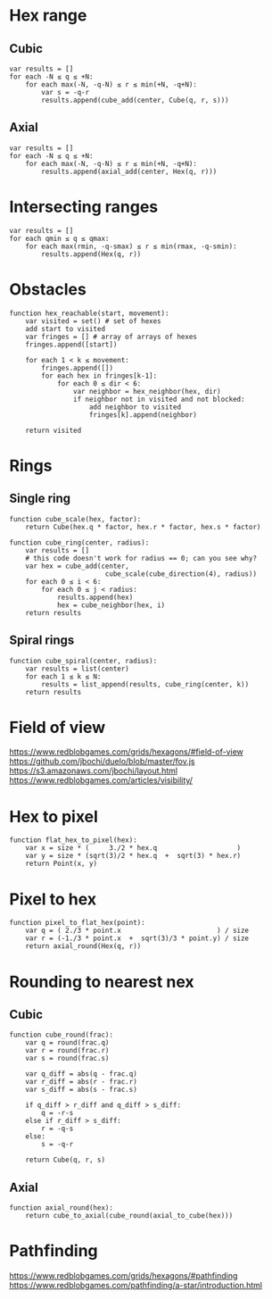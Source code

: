 # Hex range

## Cubic

```
var results = []
for each -N ≤ q ≤ +N:
    for each max(-N, -q-N) ≤ r ≤ min(+N, -q+N):
        var s = -q-r
        results.append(cube_add(center, Cube(q, r, s)))
```

## Axial

```
var results = []
for each -N ≤ q ≤ +N:
    for each max(-N, -q-N) ≤ r ≤ min(+N, -q+N):
        results.append(axial_add(center, Hex(q, r)))
```

# Intersecting ranges

```
var results = []
for each qmin ≤ q ≤ qmax:
    for each max(rmin, -q-smax) ≤ r ≤ min(rmax, -q-smin):
        results.append(Hex(q, r))
```

# Obstacles

```
function hex_reachable(start, movement):
    var visited = set() # set of hexes
    add start to visited
    var fringes = [] # array of arrays of hexes
    fringes.append([start])

    for each 1 < k ≤ movement:
        fringes.append([])
        for each hex in fringes[k-1]:
            for each 0 ≤ dir < 6:
                var neighbor = hex_neighbor(hex, dir)
                if neighbor not in visited and not blocked:
                    add neighbor to visited
                    fringes[k].append(neighbor)

    return visited
```

# Rings

## Single ring

```
function cube_scale(hex, factor):
    return Cube(hex.q * factor, hex.r * factor, hex.s * factor)

function cube_ring(center, radius):
    var results = []
    # this code doesn't work for radius == 0; can you see why?
    var hex = cube_add(center,
                        cube_scale(cube_direction(4), radius))
    for each 0 ≤ i < 6:
        for each 0 ≤ j < radius:
            results.append(hex)
            hex = cube_neighbor(hex, i)
    return results
```

## Spiral rings

```
function cube_spiral(center, radius):
    var results = list(center)
    for each 1 ≤ k ≤ N:
        results = list_append(results, cube_ring(center, k))
    return results
```

# Field of view

https://www.redblobgames.com/grids/hexagons/#field-of-view
https://github.com/jbochi/duelo/blob/master/fov.js
https://s3.amazonaws.com/jbochi/layout.html
https://www.redblobgames.com/articles/visibility/

# Hex to pixel

```
function flat_hex_to_pixel(hex):
    var x = size * (     3./2 * hex.q                    )
    var y = size * (sqrt(3)/2 * hex.q  +  sqrt(3) * hex.r)
    return Point(x, y)
```

# Pixel to hex

```
function pixel_to_flat_hex(point):
    var q = ( 2./3 * point.x                        ) / size
    var r = (-1./3 * point.x  +  sqrt(3)/3 * point.y) / size
    return axial_round(Hex(q, r))
```

# Rounding to nearest nex

## Cubic

```
function cube_round(frac):
    var q = round(frac.q)
    var r = round(frac.r)
    var s = round(frac.s)

    var q_diff = abs(q - frac.q)
    var r_diff = abs(r - frac.r)
    var s_diff = abs(s - frac.s)

    if q_diff > r_diff and q_diff > s_diff:
        q = -r-s
    else if r_diff > s_diff:
        r = -q-s
    else:
        s = -q-r

    return Cube(q, r, s)
```

## Axial

```
function axial_round(hex):
    return cube_to_axial(cube_round(axial_to_cube(hex)))
```

# Pathfinding

https://www.redblobgames.com/grids/hexagons/#pathfinding
https://www.redblobgames.com/pathfinding/a-star/introduction.html
